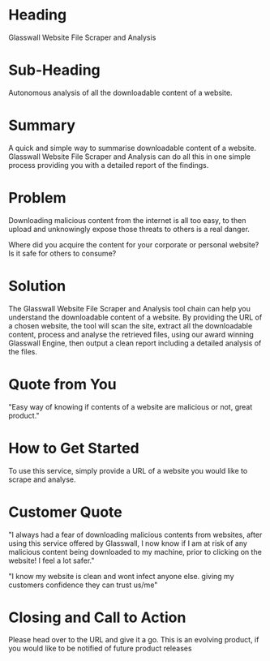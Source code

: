 # Heading

Glasswall Website File Scraper and Analysis

# Sub-Heading

Autonomous analysis of all the downloadable content of a website.

# Summary 

A quick and simple way to summarise downloadable content of a website. Glasswall Website File Scraper and Analysis can do all this in one simple process providing you with a detailed report of the findings. 

# Problem 

Downloading malicious content from the internet is all too easy, to then upload and unknowingly expose those threats to others is a real danger.

Where did you acquire the content for your corporate or personal website? Is it safe for others to consume?

# Solution 

The Glasswall Website File Scraper and Analysis tool chain can help you understand the downloadable content of a website. By providing the URL of a chosen website, the tool will scan the site, extract all the downloadable content, process and analyse the retrieved files,  using our award winning Glasswall Engine, then output a clean report including a detailed analysis of the files.

# Quote from You 

"Easy way of knowing if contents of a website are malicious or not, great product."

# How to Get Started 

To use this service, simply provide a URL of a website you would like to scrape and analyse. 

# Customer Quote 

"I always had a fear of downloading malicious contents from websites, after using this service offered by Glasswall, I now know if I am at risk of any malicious content being downloaded to my machine, prior to clicking on the website! I feel a lot safer."

"I know my website is clean and wont infect anyone else. giving my customers confidence they can trust us/me"

# Closing and Call to Action 

Please head over to the URL and give it a go. This is an evolving product, if you would like to be notified of future product releases 
